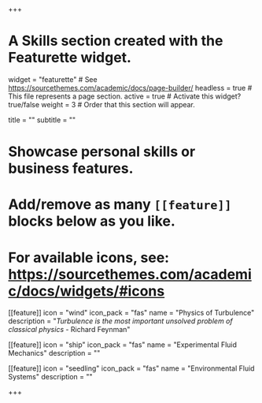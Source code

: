 +++
# A Skills section created with the Featurette widget.
widget = "featurette"  # See https://sourcethemes.com/academic/docs/page-builder/
headless = true  # This file represents a page section.
active = true  # Activate this widget? true/false
weight = 3  # Order that this section will appear.

title = ""
subtitle = ""

# Showcase personal skills or business features.
# 
# Add/remove as many `[[feature]]` blocks below as you like.
# 
# For available icons, see: https://sourcethemes.com/academic/docs/widgets/#icons

[[feature]]
  icon = "wind"
  icon_pack = "fas"
  name = "Physics of Turbulence"
  description = "_Turbulence is the most important unsolved problem of classical physics_ - Richard Feynman"
  
[[feature]]
  icon = "ship"
  icon_pack = "fas"
  name = "Experimental Fluid Mechanics"
  description = ""  
  
[[feature]]
  icon = "seedling"
  icon_pack = "fas"
  name = "Environmental Fluid Systems"
  description = ""

+++

